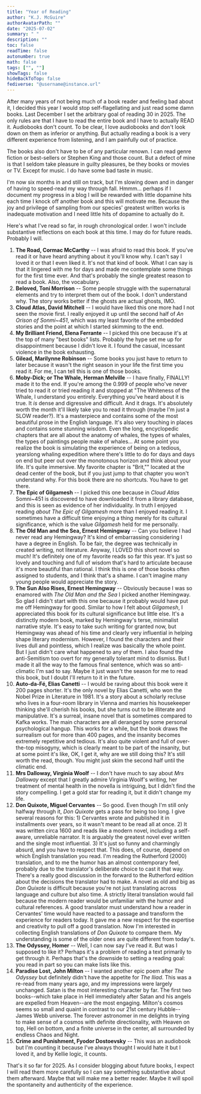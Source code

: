```yaml
---
title: "Year of Reading"
author: "K.J. McGuire"
authorAvatarPath: ""
date: "2025-07-02"
summary: " "
description: ""
toc: false
readTime: false
autonumber: true
math: false
tags: ["", ""]
showTags: false
hideBackToTop: false
fediverse: "@username@instance.url"
---
```

After many years of not being much of a book reader and feeling bad about it, I decided this year I would stop self-flagellating and just read some damn books. Last December I set the arbitrary goal of reading 30 in 2025. The only rules are that I have to read the entire book and I have to actually READ it. Audiobooks don't count. To be clear, I love audiobooks and don't look down on them as inferior or anything. But actually reading a book is a very different experience from listening, and I am painfully out of practice.

The books also don't have to be of any particular renown. I can read genre fiction or best-sellers or Stephen King and those count. But a defect of mine is that I seldom take pleasure in guilty pleasures, be they books or movies or TV. Except for music. I do have some bad taste in music.    

I'm now six months in and still on track, but I'm slowing down and in danger of having to speed-read my way through fall. Hmmm... perhaps if I document my progress in a blog I will be rewarded with little dopamine hits each time I knock off another book and this will motivate me. Because the joy and privilege of sampling from our species' greatest written works is inadequate motivation and I need little hits of dopamine to actually do it.

Here's what I've read so far, in rough chronological order. I won't include substantive reflections on each book at this time. I may do for future reads. Probably I will.

1. **The Road, Cormac McCarthy**  --  I was afraid to read this book. If you've read it or have heard anything about it you'll know why. I can't say I loved it or that I even liked it. It's not that kind of book. What I can say is that it lingered with me for days and made me contemplate some things for the first time ever. And that's probably the single greatest reason to read a book. Also, the vocabulary.
2. **Beloved, Toni Morrison** -- Some people struggle with the supernatural elements and try to interpret them out of the book. I don't understand why. The story works better if the ghosts are actual ghosts, IMO.    
3. **Cloud Atlas, David Mitchell** -- I would have liked this one more had I not seen the movie first. I really enjoyed it up until the second half of *An Orison of Sonmi~451*, which was my least favorite of the embedded stories and the point at which I started skimming to the end.
4. **My Brilliant Friend, Elena Ferrante** -- I picked this one because it's at the top of many "best books" lists. Probably the hype set me up for disappointment because I didn't love it. I found the casual, incessant violence in the book exhausting.
5. **Gilead, Marilynne Robinson** -- Some books you just have to return to later because it wasn't the right season in your life the first time you read it. For me, I can tell this is one of those books.
6. **Moby-Dick; or The Whale, Herman Melville** -- I have finally, FINALLY! made it to the end. If you're among the 0.999 of people who've never tried to read it or tried reading it and stopped at "The Whiteness of the Whale, I understand you entirely. Everything you've heard about it is true. It *is* dense and digressive and difficult. And it drags. It's absolutely worth the month it'll likely take you to read it through (maybe I'm just a SLOW reader?). It's a masterpiece and contains some of the most beautiful prose in the English language. It's also very touching in places and contains some stunning wisdom. Even the long, encyclopedic chapters that are all about the anatomy of whales, the types of whales, the types of paintings people make of whales... At some point you realize the book is simulating the experience of being on a tedious, yearslong whaling expedition where there's little to do for days and days on end but peer out over the monotonous horizon and think about your life. It's quite immersive. My favorite chapter is "Brit,"" located at the dead center of the book, but if you just jump to that chapter you won't understand why. For this book there are no shortcuts. You have to get there.       
7. **The Epic of Gilgamesh** -- I picked this one because in *Cloud Atlas* Somni~451 is discovered to have downloaded it from a library database, and this is seen as evidence of her individuality. In truth I enjoyed reading *about* *The Epic of Gilgamesh* more than I enjoyed reading it. I sometimes have a difficult time enjoying a thing merely for its cultural significance, which is the value *Gilgamesh* held for me personally.
8. **The Old Man and the Sea, Ernest Hemingway** -- Can you believe I had never read any Hemingway? It's kind of embarrassing considering I have a degree in English. To be fair, the degree was technically in created writing, not literature. Anyway, I LOVED this short novel so much! It's definitely one of my favorite reads so far this year. It's just so lovely and touching and full of wisdom that's hard to articulate because it's more beautiful than rational. I think this is one of those books often assigned to students, and I think that's a shame. I can't imagine many young people would appreciate the story.
9. **The Sun Also Rises, Ernest Hemingway** -- Obviously because I was so enamored with *The Old Man and the Sea* I picked another Hemingway. So glad I didn't start with this one because it probably would have put me off Hemingway for good. Similar to how I felt about *Gilgamesh*, I appreciated this book for its cultural significance but little else. It's a distinctly modern book, marked by Hemingway's terse, minimalist narrative style. It's easy to take such writing for granted now, but Hemingway was ahead of his time and clearly very influential in helping shape literary modernism. However, I found the characters and their lives dull and pointless, which I realize was basically the whole point. But I just didn't care what happened to any of them. I also found the anti-Semitism too overt for my generally tolerant mind to dismiss. But I made it all the way to the famous final sentence, which was so anti-climatic I'm sad to say. Maybe it just wasn't the season for me to read this book, but I doubt I'll return to it in the future.     
10. **Auto-da-Fé, Elias Canetti** -- I would be raving about this book were it 200 pages shorter. It's the only novel by Elias Canetti, who won the Nobel Prize in Literature in 1981. It's a story about a scholarly recluse who lives in a four-room library in Vienna and marries his housekeeper thinking she'll cherish his books, but she turns out to be illiterate and manipulative. It's a surreal, insane novel that is sometimes compared to Kafka works. The main characters are all deranged by some personal psychological hangup. This works for a while, but the book draws the surrealism out for more than 400 pages, and the insanity becomes extremely repetitive and tedious. It's also quite violent and full of over-the-top misogyny, which is clearly meant to be part of the insanity, but at some point it's like, OK, I get it, why are we still doing this? It's still worth the read, though. You might just skim the second half until the climatic end.
11. **Mrs Dalloway, Virginia Woolf** -- I don't have much to say about *Mrs Dalloway* except that I greatly admire Virginia Woolf's writing, her treatment of mental health in the novella is intriguing, but I didn't find the story compelling. I get a gold star for reading it, but it didn't change my life.
12. **Don Quixote, Miguel Cervantes** -- So good. Even though I'm still only halfway through it, *Don Quixote* gets a pass for being too long. I give several reasons for this: 1) Cervantes wrote and published it in installments over years, so it wasn't meant to be read all at once. 2) It was written circa 1600 and reads like a modern novel, including a self-aware, unreliable narrator. It is arguably the greatest novel ever written and the single most influential. 3) It's just so funny and charmingly absurd, and you have to respect that. This does, of course, depend on which English translation you read. I'm reading the Rutherford (2000) translation, and to me the humor has an almost contemporary feel, probably due to the translator's deliberate choice to cast it that way. There's a really good discussion in the forward to the Rutherford edition about the decisions the translator had to make. A novel as old and big as *Don Quixote* is difficult because you're not just translating across language and culture but also time. A strictly literal translation would fail because the modern reader would be unfamiliar with the humor and cultural references. A good translator must understand how a reader in Cervantes' time would have reacted to a passage and transform the experience for readers today. It gave me a new respect for the expertise and creativity to pull off a good translation. Now I'm interested in collecting English translations of *Don Quixote* to compare them. My understanding is some of the older ones are quite different from today's.
13. **The Odyssey, Homer** -- Well, I can now say I've read it. But was I supposed to like it? Perhaps it's a problem of reading a text primarily to get through it. Perhaps that's the downside to setting a reading goal: you read in part so you can make lists like this.   
14. **Paradise Lost, John Milton** -- I wanted another epic poem after *The Odyssey* but definitely didn't have the appetite for *The Iliad*. This was a re-read from many years ago, and my impressions were largely unchanged. Satan is the most interesting character by far. The first two books--which take place in Hell immediately after Satan and his angels are expelled from Heaven--are the most engaging. Milton's cosmos seems so small and quaint in contrast to our 21st century Hubble--James Webb universe. The forever astronomer in me delights in trying to make sense of a cosmos with definite directionality, with Heaven on top, Hell on bottom, and a finite universe in the center, all surrounded by endless Chaos and Night.  
15. **Crime and Punishment, Fyodor Dostoevsky** -- This was an audiobook but I'm counting it because I've always thought I would hate it but I loved it, and by Kellie logic, it counts.

That's it so far for 2025. As I consider blogging about future books, I expect I will read them more carefully so I can say something substantive about them afterward. Maybe that will make me a better reader. Maybe it will spoil the spontaneity and authenticity of the experience.  
